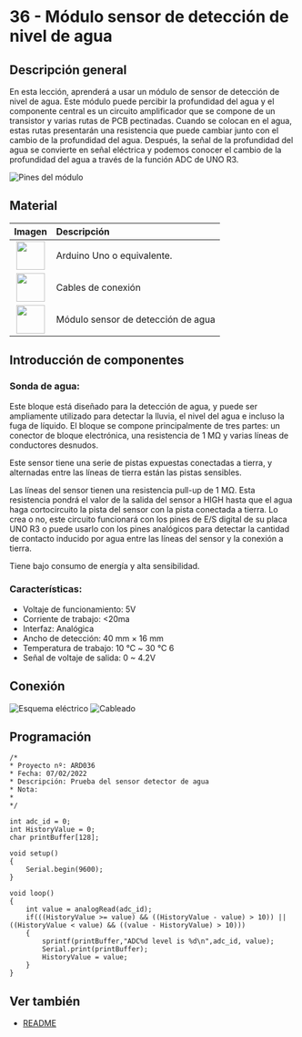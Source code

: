 # 36 - Módulo sensor de detección de nivel de agua

## Descripción general

En esta lección, aprenderá a usar un módulo de sensor de detección de
nivel de agua. Este módulo puede percibir la profundidad del agua y
el componente central es un circuito amplificador que se compone de un
transistor y varias rutas de PCB pectinadas. Cuando se colocan en
el agua, estas rutas presentarán una resistencia que puede cambiar
junto con el cambio de la profundidad del agua. Después, la señal
de la profundidad del agua se convierte en señal eléctrica y podemos
conocer el cambio de la profundidad del agua a través de la función
ADC de UNO R3.

![Pines del módulo](../imatges/ard/ard_36_01.png)

## Material

|                                  Imagen                                  | Descripción                       |
| :----------------------------------------------------------------------: | :------------------------------- |
|    <img src="./../imatges/mat/mat_unor3.png" width="50" height="50">     | Arduino Uno o equivalente.        |
|    <img src="./../imatges/mat/mat_cables.png" width="50" height="50">    | Cables de conexión               |
| <img src="./../imatges/mat/mat_sensoraigua.jpeg" width="50" height="50"> | Módulo sensor de detección de agua |

## Introducción de componentes

### Sonda de agua:

Este bloque está diseñado para la detección de agua, y puede ser
ampliamente utilizado para detectar la lluvia, el nivel del agua e
incluso la fuga de líquido. El bloque se compone principalmente de tres
partes: un conector de bloque electrónica, una resistencia de 1 MΩ y
varias líneas de conductores desnudos.

Este sensor tiene una serie de pistas expuestas conectadas a tierra, y
alternadas entre las líneas de tierra están las pistas sensibles.

Las líneas del sensor tienen una resistencia pull-up de 1 MΩ. Esta
resistencia pondrá el valor de la salida del sensor a HIGH hasta que
el agua haga cortocircuito la pista del sensor con la pista conectada a
tierra. Lo crea o no, este circuito funcionará con los pines de E/S
digital de su placa UNO R3 o puede usarlo con los pines analógicos para
detectar la cantidad de contacto inducido por agua entre las líneas
del sensor y la conexión a tierra.

Tiene bajo consumo de energía y alta sensibilidad.

### Características:

- Voltaje de funcionamiento: 5V
- Corriente de trabajo: <20ma
- Interfaz: Analógica
- Ancho de detección: 40 mm × 16 mm
- Temperatura de trabajo: 10 ℃ ~ 30 ℃ 6
- Señal de voltaje de salida: 0 ~ 4.2V

## Conexión

![Esquema eléctrico](../imatges/ard/ard_36_02.png)
![Cableado](../imatges/ard/ard_36_03.png)

## Programación

```Arduino
/*
* Proyecto nº: ARD036
* Fecha: 07/02/2022
* Descripción: Prueba del sensor detector de agua
* Nota:
*
*/

int adc_id = 0;
int HistoryValue = 0;
char printBuffer[128];

void setup()
{
    Serial.begin(9600);
}

void loop()
{
    int value = analogRead(adc_id);
    if(((HistoryValue >= value) && ((HistoryValue - value) > 10)) || ((HistoryValue < value) && ((value - HistoryValue) > 10)))
    {
        sprintf(printBuffer,"ADC%d level is %d\n",adc_id, value);
        Serial.print(printBuffer);
        HistoryValue = value;
    }
}
```

## Ver también

- [README](../README.md)
